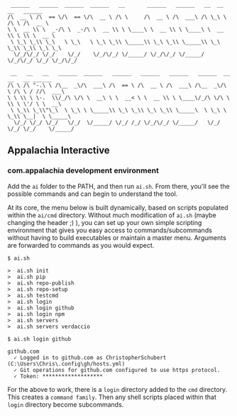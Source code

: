 ```
 ______   ______  ______  ______   __       ______   ______   __  __   __   ______
/\  __ \ /\  == \/\  == \/\  __ \ /\ \     /\  __ \ /\  ___\ /\ \_\ \ /\ \ /\  __ \
\ \  __ \\ \  _-/\ \  _-/\ \  __ \\ \ \____\ \  __ \\ \ \____\ \  __ \\ \ \\ \  __ \
 \ \_\ \_\\ \_\   \ \_\   \ \_\ \_\\ \_____\\ \_\ \_\\ \_____\\ \_\ \_\\ \_\\ \_\ \_\
  \/_/\/_/ \/_/    \/_/    \/_/\/_/ \/_____/ \/_/\/_/ \/_____/ \/_/\/_/ \/_/ \/_/\/_/

 __   __   __   ______  ______   ______   ______   ______   ______  __   __   __ ______
/\ \ /\ "-.\ \ /\__  _\/\  ___\ /\  == \ /\  __ \ /\  ___\ /\__  _\/\ \ /\ \ / //\  ___\
\ \ \\ \ \-.  \\/_/\ \/\ \  __\ \ \  __< \ \  __ \\ \ \____\/_/\ \/\ \ \\ \ \'/ \ \  __\
 \ \_\\ \_\\"\_\  \ \_\ \ \_____\\ \_\ \_\\ \_\ \_\\ \_____\  \ \_\ \ \_\\ \__|  \ \_____\
  \/_/ \/_/ \/_/   \/_/  \/_____/ \/_/ /_/ \/_/\/_/ \/_____/   \/_/  \/_/ \/_/    \/_____/

```
## Appalachia Interactive
### com.appalachia development environment

Add the `ai` folder to the PATH, and then run `ai.sh`.  From there, you'll see the possible commands and can begin to understand the tool.

At its core, the menu below is built dynamically, based on scripts populated within the `ai/cmd` directory.  Without much modification of `ai.sh` (maybe changing the header ;) ), you can set up your own simple scripting environment that gives you easy access to commands/subcommands without having to build executables or maintain a master menu.  Arguments are forwarded to commands as you would expect.

```
$ ai.sh

>  ai.sh init
>  ai.sh pip
>  ai.sh repo-publish
>  ai.sh repo-setup
>  ai.sh testcmd
>  ai.sh login
>  ai.sh login github
>  ai.sh login npm
>  ai.sh servers
>  ai.sh servers verdaccio
```
```
$ ai.sh login github

github.com
  ✓ Logged in to github.com as ChristopherSchubert (C:\Users\Chris\.config\gh/hosts.yml)
  ✓ Git operations for github.com configured to use https protocol.
  ✓ Token: *******************

```

For the above to work, there is a `login` directory added to the `cmd` directory.  This creates a `command family`.  Then any shell scripts placed within that `login` directory become subcommands.  